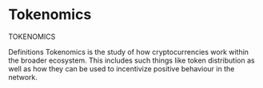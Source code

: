 # Tokenomics
TOKENOMICS 

Definitions
Tokenomics is the study of how cryptocurrencies work within the broader ecosystem. This includes such things like token distribution as well as how they can be used to incentivize positive behaviour in the network.

